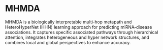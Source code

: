 # MHMDA
MHMDA is a biologically interpretable multi-hop metapath and HeteroHyperNet (HHN) learning approach for predicting miRNA-disease associations. It captures specific associated pathways through hierarchical attention, integrates heterogeneous and hyper network structures, and combines local and global perspectives to enhance accuracy.

